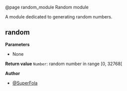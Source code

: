 @page random_module Random module

A module dedicated to generating random numbers.

## random

**Parameters**
- None

**Return value** `Number`: random number in range [0, 32768[

**Author**
- [@SuperFola](https://github.com/SuperFola)
